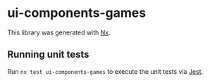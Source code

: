 # ui-components-games

This library was generated with [Nx](https://nx.dev).

## Running unit tests

Run `nx test ui-components-games` to execute the unit tests via [Jest](https://jestjs.io).
